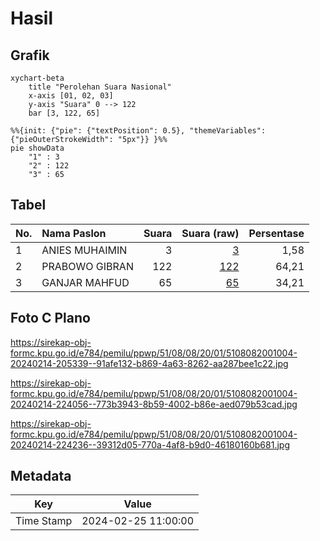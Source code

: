 # Hasil

## Grafik

```mermaid
xychart-beta
    title "Perolehan Suara Nasional"
    x-axis [01, 02, 03]
    y-axis "Suara" 0 --> 122
    bar [3, 122, 65]
```

```mermaid
%%{init: {"pie": {"textPosition": 0.5}, "themeVariables": {"pieOuterStrokeWidth": "5px"}} }%%
pie showData
    "1" : 3
    "2" : 122
    "3" : 65
```

## Tabel

| No. | Nama Paslon    | Suara | Suara (raw) | Persentase |
|:--- |:-------------- | -----:| -----------:| ----------:|
| 1   | ANIES MUHAIMIN | 3     | [3][p-1]    | 1,58       |
| 2   | PRABOWO GIBRAN | 122   | [122][p-2]  | 64,21      |
| 3   | GANJAR MAHFUD  | 65    | [65][p-3]   | 34,21      |


[p-1]: https://github.com/gigit-pemilu/pemilu-2024/blob/main/pilpres/hitung-suara/sub/51-bali/sub/08-buleleng/sub/08-kubutambahan/sub/2001-tambakan/sub/004-tps/sub/paslon-1.txt
[p-2]: https://github.com/gigit-pemilu/pemilu-2024/blob/main/pilpres/hitung-suara/sub/51-bali/sub/08-buleleng/sub/08-kubutambahan/sub/2001-tambakan/sub/004-tps/sub/paslon-2.txt
[p-3]: https://github.com/gigit-pemilu/pemilu-2024/blob/main/pilpres/hitung-suara/sub/51-bali/sub/08-buleleng/sub/08-kubutambahan/sub/2001-tambakan/sub/004-tps/sub/paslon-3.txt

## Foto C Plano

https://sirekap-obj-formc.kpu.go.id/e784/pemilu/ppwp/51/08/08/20/01/5108082001004-20240214-205339--91afe132-b869-4a63-8262-aa287bee1c22.jpg

https://sirekap-obj-formc.kpu.go.id/e784/pemilu/ppwp/51/08/08/20/01/5108082001004-20240214-224056--773b3943-8b59-4002-b86e-aed079b53cad.jpg

https://sirekap-obj-formc.kpu.go.id/e784/pemilu/ppwp/51/08/08/20/01/5108082001004-20240214-224236--39312d05-770a-4af8-b9d0-46180160b681.jpg


## Metadata

| Key        | Value               |
| ---------- | ------------------- |
| Time Stamp | 2024-02-25 11:00:00 |



